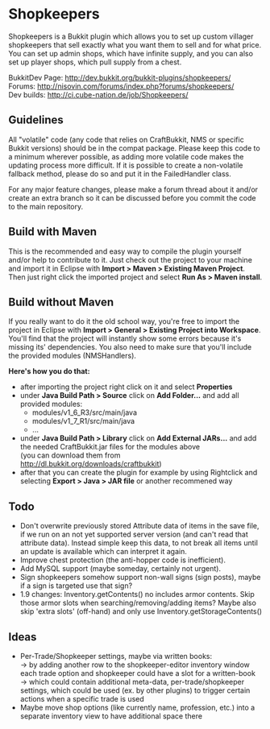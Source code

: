 Shopkeepers
===========

Shopkeepers is a Bukkit plugin which allows you to set up custom villager shopkeepers that sell exactly what you want them to sell and for what price. 
You can set up admin shops, which have infinite supply, and you can also set up player shops, which pull supply from a chest.

BukkitDev Page: http://dev.bukkit.org/bukkit-plugins/shopkeepers/  
Forums: http://nisovin.com/forums/index.php?forums/shopkeepers/  
Dev builds: http://ci.cube-nation.de/job/Shopkeepers/

Guidelines
----------

All "volatile" code (any code that relies on CraftBukkit, NMS or specific Bukkit versions) should be in the compat package.
Please keep this code to a minimum wherever possible, as adding more volatile code makes the updating process more difficult.
If it is possible to create a non-volatile fallback method, please do so and put it in the FailedHandler class.

For any major feature changes, please make a forum thread about it and/or create an extra branch so it can be discussed before you commit the code to the main repository.

Build with Maven
----------------

This is the recommended and easy way to compile the plugin yourself and/or help to contribute to it.
Just check out the project to your machine and import it in Eclipse with **Import > Maven > Existing Maven Project**.
Then just right click the imported project and select **Run As > Maven install**.

Build without Maven
-------------------

If you really want to do it the old school way, you're free to import the project in Eclipse with **Import > General > Existing Project into Workspace**. You'll find that the project will instantly show some errors because it's missing its' dependencies. You also need to make sure that you'll include the provided modules (NMSHandlers).

**Here's how you do that:**
* after importing the project right click on it and select **Properties**
* under **Java Build Path > Source** click on **Add Folder...** and add all provided modules:
  * modules/v1_6_R3/src/main/java
  * modules/v1_7_R1/src/main/java
  * ...
* under **Java Build Path > Library** click on **Add External JARs...** and add the needed CraftBukkit.jar files for the modules above<br>
  (you can download them from http://dl.bukkit.org/downloads/craftbukkit)
* after that you can create the plugin for example by using Rightclick and selecting **Export > Java > JAR file** or another recommened way


Todo
----
* Don't overwrite previously stored Attribute data of items in the save file, if we run on an not yet supported server version (and can't read that attribute data). Instead simple keep this data, to not break all items until an update is available which can interpret it again.
* Improve chest protection (the anti-hopper code is inefficient).
* Add MySQL support (maybe someday, certainly not urgent).
* Sign shopkeepers somehow support non-wall signs (sign posts), maybe if a sign is targeted use that sign?
* 1.9 changes: Inventory.getContents() no includes armor contents. Skip those armor slots when searching/removing/adding items? Maybe also skip 'extra slots' (off-hand) and only use Inventory.getStorageContents()

Ideas
----
* Per-Trade/Shopkeeper settings, maybe via written books:<br>
  -> by adding another row to the shopkeeper-editor inventory window each trade option and shopkeeper could have a slot for a written-book<br>
  -> which could contain additional meta-data, per-trade/shopkeeper settings, which could be used (ex. by other plugins) to trigger certain actions when a specific trade is used <br>
* Maybe move shop options (like currently name, profession, etc.) into a separate inventory view to have additional space there<br>
